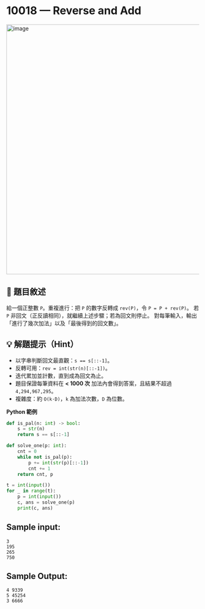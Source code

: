 # 10018 — Reverse and Add
<img width="507" height="652" alt="image" src="https://github.com/user-attachments/assets/823dc204-a7ab-4ce2-a392-42bfaf379b85" />

## 📘 題目敘述

給一個正整數 `P`。重複進行：把 `P` 的數字反轉成 `rev(P)`，令 `P = P + rev(P)`。
若 `P` 非回文（正反讀相同），就繼續上述步驟；若為回文則停止。
對每筆輸入，輸出「進行了幾次加法」以及「最後得到的回文數」。

## 💡 解題提示（Hint）

* 以字串判斷回文最直觀：`s == s[::-1]`。
* 反轉可用：`rev = int(str(n)[::-1])`。
* 迭代累加並計數，直到成為回文為止。
* 題目保證每筆資料在 **< 1000 次** 加法內會得到答案，且結果不超過 `4,294,967,295`。
* 複雜度：約 `O(k·D)`，`k` 為加法次數，`D` 為位數。

**Python 範例**

```python
def is_pal(n: int) -> bool:
    s = str(n)
    return s == s[::-1]

def solve_one(p: int):
    cnt = 0
    while not is_pal(p):
        p += int(str(p)[::-1])
        cnt += 1
    return cnt, p

t = int(input())
for _ in range(t):
    p = int(input())
    c, ans = solve_one(p)
    print(c, ans)
```

## Sample input:

```
3
195
265
750
```

## Sample Output:

```
4 9339
5 45254
3 6666
```
